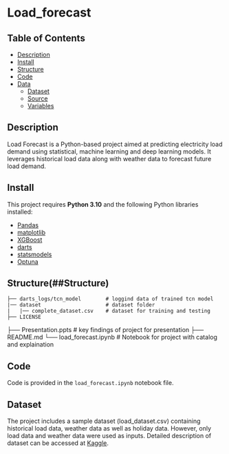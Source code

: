 # Load_forecast

## Table of Contents

* [Description](##Description)
* [Install](##Install)
* [Structure](##Structure)
* [Code](##Code)
* [Data](##Data)
  * [Dataset](###Dataset)
  * [Source](###Source)
  * [Variables](###Variables)

## Description
Load Forecast is a Python-based project aimed at predicting electricity load demand using statistical, machine learning and deep learning models. It leverages historical load data along with weather data to forecast future load demand.

## Install
This project requires **Python 3.10** and the following Python libraries installed:
- [Pandas](http://pandas.pydata.org)
- [matplotlib](http://matplotlib.org/)
- [XGBoost](https://xgboost.readthedocs.io/en/stable/)
- [darts](https://unit8co.github.io/darts/)
- [statsmodels](https://www.statsmodels.org/stable/index.html) 
- [Optuna](https://optuna.org/)

## Structure(##Structure)
	├── darts_logs/tcn_model        # loggind data of trained tcn model
	|── dataset                     # dataset folder
	|   |── complete_dataset.csv    # dataset for training and testing
	├── LICENSE
  ├── Presentation.ppts           # key findings of project for presentation 
	├── README.md
 	└── load_forecast.ipynb         # Notebook for project with catalog and explaination 

## Code
Code is provided in the `load_forecast.ipynb` notebook file. 

## Dataset
The project includes a sample dataset (load_dataset.csv) containing historical load data, weather data as well as holiday data. However, only load data and weather data were used as inputs. Detailed description of dataset can be accessed at [Kaggle](https://www.kaggle.com/datasets/aramacus/electricity-demand-in-victoria-australia/data). 

